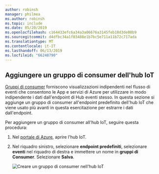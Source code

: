 ```yaml
---
author: robinsh
manager: philmea
ms.author: robinsh
ms.topic: include
ms.date: 05/20/2019
ms.openlocfilehash: c164433efc6a34a3a06676a3145feb18d3de80b9
ms.sourcegitcommit: d4dfbc34a1f03488e1b7bc5e711a11b72c717ada
ms.translationtype: MT
ms.contentlocale: it-IT
ms.lasthandoff: 06/13/2019
ms.locfileid: "66248790"
---
```

## <a name="add-a-consumer-group-to-your-iot-hub"></a>Aggiungere un gruppo di consumer dell'hub IoT

[Gruppi di consumer](https://docs.microsoft.com/azure/event-hubs/event-hubs-features#event-consumers) forniscono visualizzazioni indipendenti nel flusso di eventi che consentono le App e servizi di Azure per utilizzare in modo indipendente i dati dall'endpoint di Hub eventi stesso. In questa sezione si aggiunge un gruppo di consumer all'endpoint predefinito dell'hub IoT che viene usato più avanti in questa esercitazione per estrarre i dati dall'endpoint.

Per aggiungere un gruppo di consumer all'hub IoT, seguire questa procedura:

1. Nel [portale di Azure](https://portal.azure.com/), aprire l'hub IoT.

2. Nel riquadro sinistro, selezionare **endpoint predefiniti**, selezionare **eventi** nel riquadro di destra e immettere un nome in **gruppi di Consumer**. Selezionare **Salva**.

   ![Creare un gruppo di consumer nell'hub IoT](./media/iot-hub-get-started-create-consumer-group/iot-hub-create-consumer-group-azure.png)
